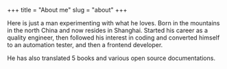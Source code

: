 +++
title = "About me"
slug = "about"
+++

Here is just a man experimenting with what he loves. Born in the mountains in
the north China and now resides in Shanghai. Started his career as a quality
engineer, then followed his interest in coding and converted himself to an
automation tester, and then a frontend developer.

He has also translated 5 books and various open source documentations.
